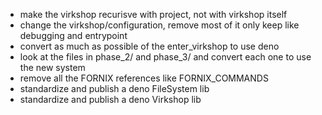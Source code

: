 - make the virkshop recurisve with project, not with virkshop itself
- change the virkshop/configuration, remove most of it only keep like debugging and entrypoint
- convert as much as possible of the enter_virkshop to use deno
- look at the files in phase_2/ and phase_3/ and convert each one to use the new system
- remove all the FORNIX references like FORNIX_COMMANDS
- standardize and publish a deno FileSystem lib
- standardize and publish a deno Virkshop lib

